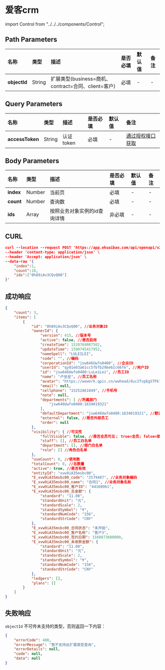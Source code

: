 # 爱客crm

import Control from "../../../components/Control";

<Control
method="POST"
url="/api/openapi/v2/extension/IKCRM/object/`objectId`/search"
/>

## Path Parameters

| 名称 | 类型 | 描述 | 是否必填 | 默认值 | 备注 |
| :--- | :--- | :--- | :--- |:--- | :--- |
| **objectId** | String  |  扩展类型(business=商机、contract=合同、client=客户)  | 必填 | - | - |

## Query Parameters

| 名称 | 类型 | 描述 | 是否必填 | 默认值 | 备注 |
| :--- | :--- | :--- | :--- |:--- | :--- |
| **accessToken** | String | 认证token | 必填 | - | [通过授权接口获取](/docs/open-api/getting-started/auth) |


## Body Parameters

| 名称 | 类型 | 描述 | 是否必填 | 默认值 | 备注 |
| :--- | :--- | :--- | :--- |:--- | :--- |
| **index** | Number | 当前页                   | 必填  | - | - |
| **count** | Number | 查询数                   | 必填  | - | - |
| **ids**   | Array  | 按照业务对象实例的id查询详情 | 非必填 | - | - |

## CURL
```json
curl --location --request POST 'https://app.ekuaibao.com/api/openapi/v2/extension/IKCRM/object/contract/search?accessToken=Ts0byCA-_A4M00' \
--header 'content-type: application/json' \
--header 'Accept: application/json' \
--data-raw '{
    "index":1,
    "count":10,
    "ids":["0h89iAv3CQvQ00"]
}'
```

## 成功响应
```json
{
    "count": 3,
    "items": [
        {
            "id": "0h89iAv3CQvQ00", //业务对象ID
            "ownerId": {
                "version": 415, //版本号
                "active": false, //是否启用
                "createTime": 1528769087502,
                "updateTime": 1590745417952,
                "nameSpell": "LULEILEI",
                "code": "", //编码
                "corporationId": "jsw646Uwfo0400", //企业ID
                "userId": "qy01e03a61cc5fbfb29be61c66fe", //用户ID
                "id": "jsw646Uwfo0400:LuLeiLei", //员工ID
                "name": "卢垒垒", //员工名称
                "avatar": "https://wework.qpic.cn/wwhead/duc2TvpEgSTPk74IwG7BsibLvVBr0clKgKjaZWudCpfR5hEpibyFMTQx6Bc1TlbLgicAMWkPq4FYLE/0",
                "email": null,
                "cellphone": "15252461049", //手机号
                "note": null,
                "departments": [ //所属部门
                    "jsw646Uwfo0400:1634019321"
                ],
                "defaultDepartment": "jsw646Uwfo0400:1634019321", //默认部门
                "external": false, //是否外部员工
                "order": null
            },
            "visibility": { //可见性
                "fullVisible": false, //是否全员可见； true=全员; false=部门员工可见
                "staff": [], //员工白名单
                "department": [], //部门白名单
                "role": [] //角色白名单
            },
            "useCount": 0, //使用数
            "totalCount": 0, //总数量
            "active": true, //是否有效
            "entityId": "xvw9iA35msbc00",
            "E_xvw9iA35msbc00_code": "2579487", //业务对象编码
            "E_xvw9iA35msbc00_name": "合同1", //业务对象名称
            "E_xvw9iA35msbc00_客户ID": "44160961",
            "E_xvw9iA35msbc00_总金额": {
                "standard": "11.00",
                "standardUnit": "元",
                "standardScale": 2,
                "standardSymbol": "¥",
                "standardNumCode": "156",
                "standardStrCode": "CNY"
            },
            "E_xvw9iA35msbc00_合同状态": "未开始",
            "E_xvw9iA35msbc00_客户名称": "客户3",
            "E_xvw9iA35msbc00_签约日期": 1560873600000,
            "E_xvw9iA35msbc00_未收款金额": {
                "standard": "11.00",
                "standardUnit": "元",
                "standardScale": 2,
                "standardSymbol": "¥",
                "standardNumCode": "156",
                "standardStrCode": "CNY"
            },
            "ledgers": [],
            "plans": []
        }
    ]
}
```

## 失败响应
`objectId` 不可传未支持的类型，否则返回一下内容：
```json
{
    "errorCode": 400,
    "errorMessage": "暂不支持此扩展类型查询",
    "errorDetails": null,
    "code": null,
    "data": null
}
```

